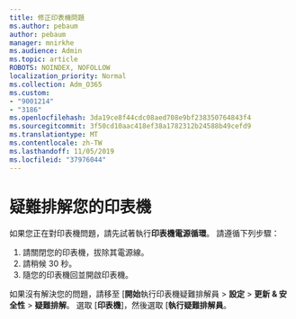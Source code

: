 ```yaml
---
title: 修正印表機問題
ms.author: pebaum
author: pebaum
manager: mnirkhe
ms.audience: Admin
ms.topic: article
ROBOTS: NOINDEX, NOFOLLOW
localization_priority: Normal
ms.collection: Adm_O365
ms.custom:
- "9001214"
- "3186"
ms.openlocfilehash: 3da19ce8f44cdc08aed708e9bf238350764843f4
ms.sourcegitcommit: 3f50cd10aac418ef38a1782312b24588b49cefd9
ms.translationtype: MT
ms.contentlocale: zh-TW
ms.lasthandoff: 11/05/2019
ms.locfileid: "37976044"
---
```

# <a name="troubleshoot-your-printer"></a>疑難排解您的印表機

如果您正在對印表機問題，請先試著執行**印表機電源循環**。 請遵循下列步驟：

1. 請關閉您的印表機，拔除其電源線。
2. 請稍候 30 秒。
3. 隨您的印表機回並開啟印表機。

如果沒有解決您的問題，請移至 [**開始**執行印表機疑難排解員 > **設定** > **更新 & 安全性** > **疑難排解**。 選取 [**印表機**]，然後選取 [**執行疑難排解員**。